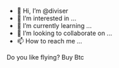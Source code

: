 - 👋 Hi, I’m @diviser
- 👀 I’m interested in ...
- 🌱 I’m currently learning ...
- 💞️ I’m looking to collaborate on ...
- 📫 How to reach me ...

<!---
diviser/diviser is a ✨ special ✨ repository because its `README.md` (this file) appears on your GitHub profile.
You can click the Preview link to take a look at your changes.
--->Do you like flying? Buy Btc
